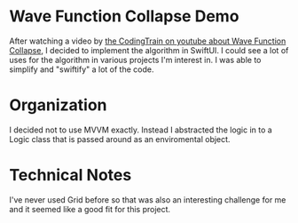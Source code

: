 #  Wave Function Collapse Demo

After watching a video by [the CodingTrain on youtube about Wave Function Collapse](https://www.youtube.com/watch?v=rI_y2GAlQFM), I decided to implement the algorithm in SwiftUI.  I could see a lot of uses for the algorithm in various projects I'm interest in.  I was able to simplify and "swiftify" a lot of the code.

# Organization
I decided not to use MVVM exactly.  Instead I abstracted the logic in to a Logic class that is passed around as an enviromental object.

# Technical Notes
I've never used Grid before so that was also an interesting challenge for me and it seemed like a good fit for this project.

